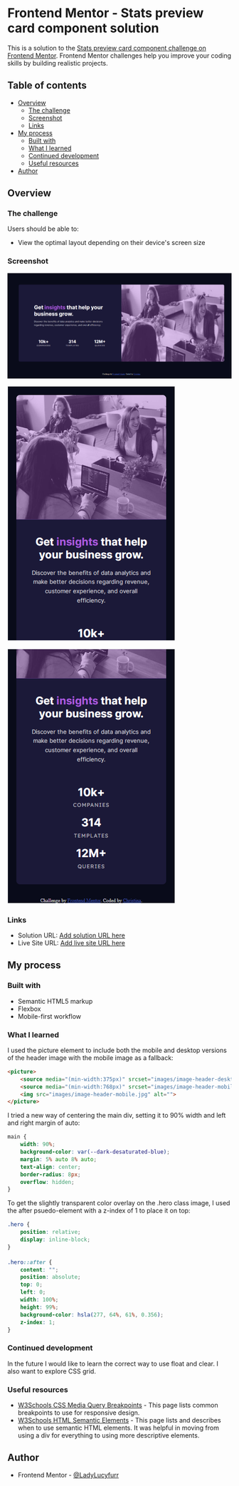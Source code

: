 # Frontend Mentor - Stats preview card component solution

This is a solution to the [Stats preview card component challenge on Frontend Mentor](https://www.frontendmentor.io/challenges/stats-preview-card-component-8JqbgoU62). Frontend Mentor challenges help you improve your coding skills by building realistic projects. 

## Table of contents

- [Overview](#overview)
  - [The challenge](#the-challenge)
  - [Screenshot](#screenshot)
  - [Links](#links)
- [My process](#my-process)
  - [Built with](#built-with)
  - [What I learned](#what-i-learned)
  - [Continued development](#continued-development)
  - [Useful resources](#useful-resources)
- [Author](#author)

## Overview

### The challenge

Users should be able to:

- View the optimal layout depending on their device's screen size

### Screenshot

![Desktop](/stats-preview-card-component-main/stats-preview-card-desktop-ss.png)

![Mobile 1](/stats-preview-card-component-main/stats-preview-card-mobile-ss1.png)

![Mobile 2](/stats-preview-card-component-main/stats-preview-card-mobile-ss2.png)

### Links

- Solution URL: [Add solution URL here](https://your-solution-url.com)
- Live Site URL: [Add live site URL here](https://your-live-site-url.com)

## My process

### Built with

- Semantic HTML5 markup
- Flexbox
- Mobile-first workflow

### What I learned

I used the picture element to include both the mobile and desktop versions of the header image with the mobile image as a fallback:
```html
<picture>
    <source media="(min-width:375px)" srcset="images/image-header-desktop.jpg">
    <source media="(min-width:768px)" srcset="images/image-header-mobile.jpg">
    <img src="images/image-header-mobile.jpg" alt="">
</picture>
```
I tried a new way of centering the main div, setting it to 90% width and left and right margin of auto:
```css
main {
    width: 90%;
    background-color: var(--dark-desaturated-blue);
    margin: 5% auto 8% auto;
    text-align: center;
    border-radius: 8px;
    overflow: hidden;
}
```

To get the slightly transparent color overlay on the .hero class image, I used the after psuedo-element with a z-index of 1 to place it on top:
```css
.hero {
    position: relative;
    display: inline-block;
}
  
.hero::after {
    content: "";
    position: absolute;
    top: 0;
    left: 0;
    width: 100%;
    height: 99%;
    background-color: hsla(277, 64%, 61%, 0.356);
    z-index: 1;
}
```

### Continued development

In the future I would like to learn the correct way to use float and clear. I also want to explore CSS grid.

### Useful resources

- [W3Schools CSS Media Query Breakpoints](https://www.w3schools.com/howto/howto_css_media_query_breakpoints.asp) - This page lists common breakpoints to use for responsive design.
- [W3Schools HTML Semantic Elements](https://www.w3schools.com/html/html5_semantic_elements.asp) - This page lists and describes when to use semantic HTML elements. It was helpful in moving from using a div for everything to using more descriptive elements.

## Author

- Frontend Mentor - [@LadyLucyfurr](https://www.frontendmentor.io/profile/ladylucyfurr)
